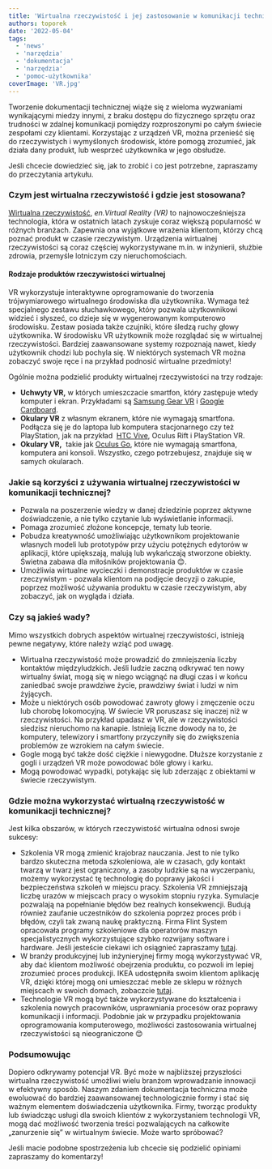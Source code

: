 ```yaml
---
title: 'Wirtualna rzeczywistość i jej zastosowanie w komunikacji technicznej'
authors: toporek
date: '2022-05-04'
tags:
  - 'news'
  - 'narzędzia'
  - 'dokumentacja'
  - 'narzędzia'
  - 'pomoc-użytkownika'
coverImage: 'VR.jpg'
---
```


Tworzenie dokumentacji technicznej wiąże się z wieloma wyzwaniami wynikającymi
miedzy innymi, z braku dostępu do fizycznego sprzętu oraz trudności w zdalnej
komunikacji pomiędzy rozproszonymi po całym świecie zespołami czy klientami.
Korzystając z urządzeń VR, można przenieść się do rzeczywistych i wymyślonych
środowisk, które pomogą zrozumieć, jak działa dany produkt, lub wesprzeć
użytkownika w jego obsłudze.

<!--truncate-->

Jeśli chcecie dowiedzieć się, jak to zrobić i co jest potrzebne, zapraszamy do
przeczytania artykułu.

### Czym jest wirtualna rzeczywistość i gdzie jest stosowana?

[Wirtualna rzeczywistość](https://pl.wikipedia.org/wiki/Rzeczywisto%C5%9B%C4%87_wirtualna),
_en.Virtual Reality (VR)_ to najnowocześniejsza technologia, która w ostatnich
latach zyskuje coraz większą popularność w różnych branżach. Zapewnia ona
wyjątkowe wrażenia klientom, którzy chcą poznać produkt w czasie rzeczywistym.
Urządzenia wirtualnej rzeczywistości są coraz częściej wykorzystywane m.in. w
inżynierii, służbie zdrowia, przemyśle lotniczym czy nieruchomościach.

#### Rodzaje produktów rzeczywistości wirtualnej

VR wykorzystuje interaktywne oprogramowanie do tworzenia trójwymiarowego
wirtualnego środowiska dla użytkownika. Wymaga też specjalnego zestawu
słuchawkowego, który pozwala użytkownikowi widzieć i słyszeć, co dzieje się w
wygenerowanym komputerowo środowisku. Zestaw posiada także czujniki, które
śledzą ruchy głowy użytkownika. W środowisku VR użytkownik może rozglądać się w
wirtualnej rzeczywistości. Bardziej zaawansowane systemy rozpoznają nawet, kiedy
użytkownik chodzi lub pochyla się. W niektórych systemach VR można zobaczyć
swoje ręce i na przykład podnosić wirtualne przedmioty!

Ogólnie można podzielić produkty wirtualnej rzeczywistości na trzy rodzaje:

- **Uchwyty VR,** w których umieszczacie smartfon, który zastępuje wtedy
  komputer i ekran. Przykładami są
  [Samsung Gear VR](https://www.samsung.com/global/galaxy/gear-vr/) i
  [Google Cardboard](https://arvr.google.com/cardboard/).
- **Okulary VR** z własnym ekranem, które nie wymagają smartfona. Podłącza się
  je do laptopa lub komputera stacjonarnego czy też PlayStation, jak na przykład
   [HTC Vive](https://www.vive.com/us/), Oculus Rift i PlayStation VR.
- **Okulary VR,**  takie jak
  [Oculus Go](https://www.oculus.com/go/?locale=pl_PL), które nie wymagają
  smartfona, komputera ani konsoli. Wszystko, czego potrzebujesz, znajduje się w
  samych okularach.

### Jakie są korzyści z używania wirtualnej rzeczywistości w komunikacji technicznej?

- Pozwala na poszerzenie wiedzy w danej dziedzinie poprzez aktywne
  doświadczenie, a nie tylko czytanie lub wyświetlanie informacji.
- Pomaga zrozumieć złożone koncepcje, tematy lub teorie.
- Pobudza kreatywność umożliwiając użytkownikom projektowanie własnych modeli
  lub prototypów przy użyciu potężnych edytorów w aplikacji, które upiększają,
  malują lub wykańczają stworzone obiekty. Świetna zabawa dla miłośników
  projektowania 😊.
- Umożliwia wirtualne wycieczki i demonstracje produktów w czasie rzeczywistym -
  pozwala klientom na podjęcie decyzji o zakupie, poprzez możliwość używania
  produktu w czasie rzeczywistym, aby zobaczyć, jak on wygląda i działa.

### Czy są jakieś wady?

Mimo wszystkich dobrych aspektów wirtualnej rzeczywistości, istnieją pewne
negatywy, które należy wziąć pod uwagę.

- Wirtualna rzeczywistość może prowadzić do zmniejszenia liczby kontaktów
  międzyludzkich. Jeśli ludzie zaczną odkrywać ten nowy wirtualny świat, mogą
  się w niego wciągnąć na długi czas i w końcu zaniedbać swoje prawdziwe życie,
  prawdziwy świat i ludzi w nim żyjących.
- Może u niektórych osób powodować zawroty głowy i zmęczenie oczu lub chorobę
  lokomocyjną. W świecie VR poruszasz się inaczej niż w rzeczywistości. Na
  przykład upadasz w VR, ale w rzeczywistości siedzisz nieruchomo na kanapie.
  Istnieją liczne dowody na to, że komputery, telewizory i smartfony przyczyniły
  się do zwiększenia problemów ze wzrokiem na całym świecie.
- Gogle mogą być także dość ciężkie i niewygodne. Dłuższe korzystanie z gogli i
  urządzeń VR może powodować bóle głowy i karku.
- Mogą powodować wypadki, potykając się lub zderzając z obiektami w świecie
  rzeczywistym.

### Gdzie można wykorzystać wirtualną rzeczywistość w komunikacji technicznej?

Jest kilka obszarów, w których rzeczywistość wirtualna odnosi swoje sukcesy:

- Szkolenia VR mogą zmienić krajobraz nauczania. Jest to nie tylko bardzo
  skuteczna metoda szkoleniowa, ale w czasach, gdy kontakt twarzą w twarz jest
  ograniczony, a zasoby ludzkie są na wyczerpaniu, możemy wykorzystać tę
  technologię do poprawy jakości i bezpieczeństwa szkoleń w miejscu pracy.
  Szkolenia VR zmniejszają liczbę urazów w miejscach pracy o wysokim stopniu
  ryzyka. Symulacje pozwalają na popełnianie błędów bez realnych konsekwencji.
  Budują również zaufanie uczestników do szkolenia poprzez proces prób i błędów,
  czyli tak zwaną naukę praktyczną. Firma Flint System opracowała programy
  szkoleniowe dla operatorów maszyn specjalistycznych wykorzystujące szybko
  rozwijany software i hardware. Jeśli jesteście ciekawi ich osiągnieć
  zapraszamy [tutaj](https://www.youtube.com/watch?v=lLLGSL9VTTs).
- W branży produkcyjnej lub inżynieryjnej firmy mogą wykorzystywać VR, aby dać
  klientom możliwość obejrzenia produktu, co pozwoli im lepiej zrozumieć proces
  produkcji. IKEA udostępniła swoim klientom aplikację VR, dzięki której mogą
  oni umieszczać meble ze sklepu w różnych miejscach w swoich domach, zobaczcie
  [tutaj](https://store.steampowered.com/app/447270/IKEA_VR_Experience/).
- Technologie VR mogą być także wykorzystywane do kształcenia i szkolenia nowych
  pracowników, usprawniania procesów oraz poprawy komunikacji i informacji.
  Podobnie jak w przypadku projektowania oprogramowania komputerowego,
  możliwości zastosowania wirtualnej rzeczywistości są nieograniczone 😊

### Podsumowując

Dopiero odkrywamy potencjał VR. Być może w najbliższej przyszłości wirtualna
rzeczywistość umożliwi wielu branżom wprowadzanie innowacji w efektywny sposób.
Naszym zdaniem dokumentacja techniczna może ewoluować do bardziej zaawansowanej
technologicznie formy i stać się ważnym elementem doświadczenia użytkownika.
Firmy, tworząc produkty lub świadcząc usługi dla swoich klientów z
wykorzystaniem technologii VR, mogą dać możliwość tworzenia treści pozwalających
na całkowite „zanurzenie się” w wirtualnym świecie. Może warto spróbować?

Jeśli macie podobne spostrzeżenia lub chcecie się podzielić opiniami zapraszamy
do komentarzy!
